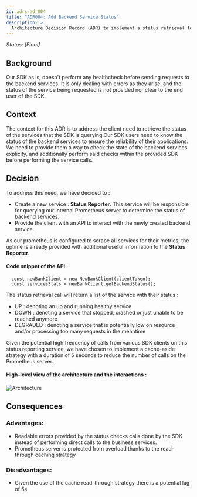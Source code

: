 ```yaml
---
id: adrs-adr004
title: "ADR004: Add Backend Service Status"
description: >
  Architecture Decision Record (ADR) to implement a status retrieval for backend services
---
```


*Status: [Final]*

## Background

Our SDK as is, doesn't perform any healthcheck before sending requests to the backend services. It is only dealing with errors as they arise, and the status of the service being requested is not provided nor clear to the end user of the SDK.

## Context

The context for this ADR is to address the client need to retrieve the status of the services that the SDK is querying.Our SDK users need to know the status of the backend services to ensure the reliability of their applications. We need to provide them a way to check the state of the backend services explicity, and additionally perform said checks within the provided SDK before performing the service calls.

## Decision

To address this need, we have decided to : 
- Create a new service : **Status Reporter**. This service will be responsible for querying our internal Prometheus server to determine the status of backend services.
- Provide the client with an API to interact with the newly created backend service.

As our prometheus is configured to scrape all services for their metrics, the uptime is already provided with additional useful information to the **Status Reporter**.

#### Code snippet of the API : 

```JS 
  const newBankClient = new NewBankClient(clientToken);
  const servicesStats = newBankClient.getBackendStatus();
```

The status retrieval call will return a list of the service with their status : 
- UP : denoting an up and running healthy service
- DOWN : denoting a service that stopped, crashed or just unable to be reached anymore
- DEGRADED : denoting a service that is potentially low on resource and/or processing too many requests in the meantime

Given the potential high frequency of calls from various SDK clients on this status reporting service, we have chosen to implement a cache-aside strategy with a duration of 5 seconds to reduce the number of calls on the Prometheus server. 

#### High-level view of the architecture and the interactions : 

![Architecture](https://github.com/pns-si5-al-course/al-newbank-23-24-al-23-24-b-v5/blob/main/images/service-status.png)

## Consequences

### Advantages:
- Readable errors provided by the status checks calls done by the SDK instead of performing direct calls to the business services.
- Prometheus server is protected from overload thanks to the read-through caching strategy

### Disadvantages:
- Given the use of the cache read-through strategy there is a potential lag of 5s.
